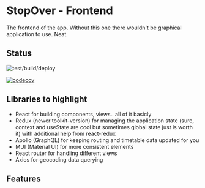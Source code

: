 # StopOver - Frontend

The frontend of the app. Without this one there wouldn't be graphical application to use. Neat.

## Status

![test/build/deploy](https://github.com/RedFoxFinn/StopOver/workflows/test\/build\/deploy/badge.svg)

[![codecov](https://codecov.io/gh/RedFoxFinn/StopOver/branch/front/graph/badge.svg?token=R6GU7IO8S5)](https://codecov.io/gh/RedFoxFinn/StopOver)

## Libraries to highlight

- React for building components, views.. all of it basicly
- Redux (newer toolkit-version) for managing the application state (sure, context and useState are cool but sometimes global state just is worth it) with additional help from react-redux
- Apollo (GraphQL) for keeping routing and timetable data updated for you
- MUI (Material UI) for more consistent elements
- React router for handling different views
- Axios for geocoding data querying

## Features

